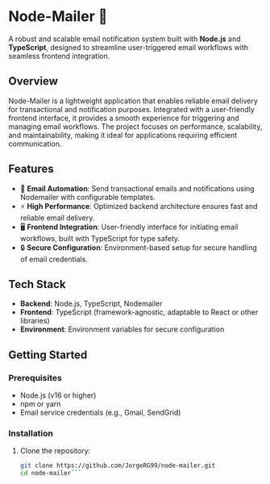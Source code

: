 # Node-Mailer 📧

A robust and scalable email notification system built with **Node.js** and **TypeScript**, designed to streamline user-triggered email workflows with seamless frontend integration.

## Overview

Node-Mailer is a lightweight application that enables reliable email delivery for transactional and notification purposes. Integrated with a user-friendly frontend interface, it provides a smooth experience for triggering and managing email workflows. The project focuses on performance, scalability, and maintainability, making it ideal for applications requiring efficient communication.

## Features

- 📩 **Email Automation**: Send transactional emails and notifications using Nodemailer with configurable templates.
- ⚡ **High Performance**: Optimized backend architecture ensures fast and reliable email delivery.
- 🖥️ **Frontend Integration**: User-friendly interface for initiating email workflows, built with TypeScript for type safety.
- 🔒 **Secure Configuration**: Environment-based setup for secure handling of email credentials.

## Tech Stack

- **Backend**: Node.js, TypeScript, Nodemailer
- **Frontend**: TypeScript (framework-agnostic, adaptable to React or other libraries)
- **Environment**: Environment variables for secure configuration

## Getting Started

### Prerequisites
- Node.js (v16 or higher)
- npm or yarn
- Email service credentials (e.g., Gmail, SendGrid)

### Installation
1. Clone the repository:
   ```bash
   git clone https://github.com/JorgeRG99/node-mailer.git
   cd node-mailer```

